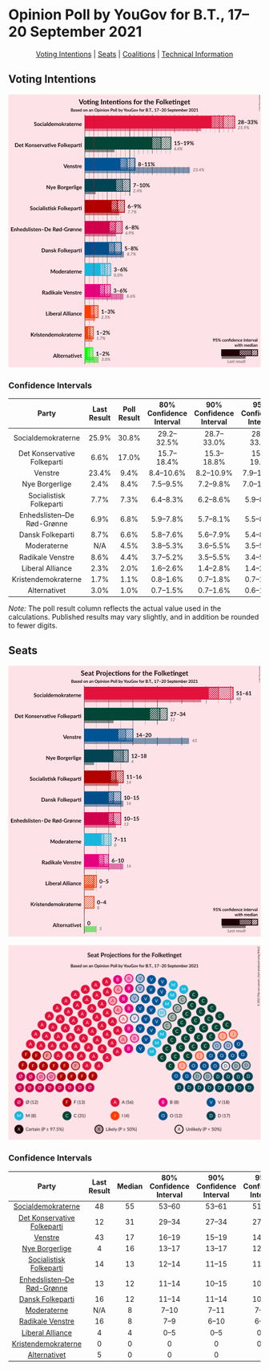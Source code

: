 # Opinion Poll by YouGov for B.T., 17–20 September 2021

<p align="center"><a href="#voting-intentions">Voting Intentions</a> | <a href="#seats">Seats</a> | <a href="#coalitions">Coalitions</a> | <a href="#technical-information">Technical Information</a></p>

## Voting Intentions

![Graph with voting intentions not yet produced](2021-09-20-YouGov.png "Voting Intentions")

### Confidence Intervals

| Party | Last Result | Poll Result | 80% Confidence Interval | 90% Confidence Interval | 95% Confidence Interval | 99% Confidence Interval |
|:-----:|:-----------:|:-----------:|:-----------------------:|:-----------------------:|:-----------------------:|:-----------------------:|
| Socialdemokraterne | 25.9% | 30.8% | 29.2–32.5% |28.7–33.0% |28.3–33.4% |27.5–34.2% |
| Det Konservative Folkeparti | 6.6% | 17.0% | 15.7–18.4% |15.3–18.8% |15.0–19.2% |14.4–19.9% |
| Venstre | 23.4% | 9.4% | 8.4–10.6% |8.2–10.9% |7.9–11.2% |7.5–11.7% |
| Nye Borgerlige | 2.4% | 8.4% | 7.5–9.5% |7.2–9.8% |7.0–10.1% |6.5–10.6% |
| Socialistisk Folkeparti | 7.7% | 7.3% | 6.4–8.3% |6.2–8.6% |5.9–8.8% |5.6–9.4% |
| Enhedslisten–De Rød-Grønne | 6.9% | 6.8% | 5.9–7.8% |5.7–8.1% |5.5–8.3% |5.1–8.8% |
| Dansk Folkeparti | 8.7% | 6.6% | 5.8–7.6% |5.6–7.9% |5.4–8.1% |5.0–8.6% |
| Moderaterne | N/A | 4.5% | 3.8–5.3% |3.6–5.5% |3.5–5.8% |3.2–6.2% |
| Radikale Venstre | 8.6% | 4.4% | 3.7–5.2% |3.5–5.5% |3.4–5.7% |3.1–6.1% |
| Liberal Alliance | 2.3% | 2.0% | 1.6–2.6% |1.4–2.8% |1.4–2.9% |1.2–3.3% |
| Kristendemokraterne | 1.7% | 1.1% | 0.8–1.6% |0.7–1.8% |0.7–1.9% |0.5–2.1% |
| Alternativet | 3.0% | 1.0% | 0.7–1.5% |0.7–1.6% |0.6–1.8% |0.5–2.0% |

*Note:* The poll result column reflects the actual value used in the calculations. Published results may vary slightly, and in addition be rounded to fewer digits.

## Seats

![Graph with seats not yet produced](2021-09-20-YouGov-seats.png "Seats")

![Graph with seating plan not yet produced](2021-09-20-YouGov-seating-plan.png "Seating Plan")

### Confidence Intervals

| Party | Last Result | Median | 80% Confidence Interval | 90% Confidence Interval | 95% Confidence Interval | 99% Confidence Interval |
|:-----:|:-----------:|:------:|:-----------------------:|:-----------------------:|:-----------------------:|:-----------------------:|
| <a href="#socialdemokraterne">Socialdemokraterne</a> | 48 | 55 | 53–60 |53–61 |51–61 |48–62 |
| <a href="#det-konservative-folkeparti">Det Konservative Folkeparti</a> | 12 | 31 | 29–34 |27–34 |27–34 |26–35 |
| <a href="#venstre">Venstre</a> | 43 | 17 | 16–19 |15–19 |14–20 |14–21 |
| <a href="#nye-borgerlige">Nye Borgerlige</a> | 4 | 16 | 13–17 |13–17 |12–18 |12–19 |
| <a href="#socialistisk-folkeparti">Socialistisk Folkeparti</a> | 14 | 13 | 12–14 |11–15 |11–16 |10–17 |
| <a href="#enhedslisten–de-rød-grønne">Enhedslisten–De Rød-Grønne</a> | 13 | 12 | 11–14 |10–15 |10–15 |10–16 |
| <a href="#dansk-folkeparti">Dansk Folkeparti</a> | 16 | 12 | 11–14 |11–14 |10–15 |10–15 |
| <a href="#moderaterne">Moderaterne</a> | N/A | 8 | 7–10 |7–11 |7–11 |6–11 |
| <a href="#radikale-venstre">Radikale Venstre</a> | 16 | 8 | 7–9 |6–10 |6–10 |5–11 |
| <a href="#liberal-alliance">Liberal Alliance</a> | 4 | 4 | 0–5 |0–5 |0–5 |0–6 |
| <a href="#kristendemokraterne">Kristendemokraterne</a> | 0 | 0 | 0 |0 |0–4 |0–4 |
| <a href="#alternativet">Alternativet</a> | 5 | 0 | 0 |0 |0 |0 |

